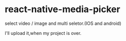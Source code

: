 # react-native-media-picker
select video / image and multi seletor.(IOS and android)


I'll upload it,when my project is over.
